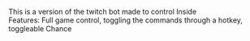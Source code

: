 This is a version of the twitch bot made to control Inside\
Features: Full game control, toggling the commands through a hotkey, toggleable Chance
